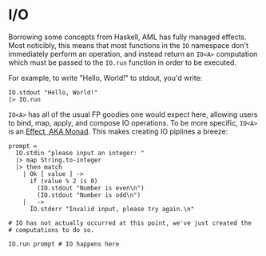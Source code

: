 # I/O

Borrowing some concepts from Haskell, AML has fully managed effects. Most
noticibly, this means that most functions in the `IO` namespace don't
immediately perform an operation, and instead return an `IO<A>` computation
which must be passed to the `IO.run` function in order to be executed.

For example, to write "Hello, World!" to stdout, you'd write:

```aml
IO.stdout "Hello, World!"
|> IO.run
```

`IO<A>` has all of the usual FP goodies one would expect here, allowing users
to bind, map, apply, and compose IO operations. To be more specific, `IO<A>` is
an [Effect, AKA Monad](./Monads.md). This makes creating IO piplines a breeze:

```aml
prompt =
  IO.stdin "please input an integer: "
  |> map String.to-integer
  |> then match
    | Ok [ value ] ->
      if (value % 2 is 0)
        (IO.stdout "Number is even\n")
        (IO.stdout "Number is odd\n")
    | _ ->
      IO.stderr "Invalid input, please try again.\n"

# IO has not actually occurred at this point, we've just created the
# computations to do so.

IO.run prompt # IO happens here
```
